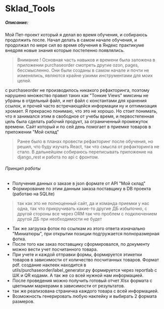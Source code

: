 # Sklad_Tools 

##### Описание:
Мой Пет-проект который я делал во время обучения, и собираюсь продолжить после. Начал делать в самом начале обучения, и продолжал по мере сил во время обучения в Яндекс практикуме внедряя новые знания которые постепенно появлялись. 

> Внимание ! Основная часть навыков и времени была заложена в приложении purchaseorder смотреть другие ozon, pages, бессмысленно. Они были созданы в самом начале и почти не изменялись, являются крайне узкими инструментами для моих целей.

с purchaseorder не производилось никакого рефакторинга, поэтому нарушено множество правил таких как "Тонкие Views"  миксины не убраны в отдельный файл, и нет файл с константами для хранения ссылок, и прочей часто встречающейся информации ну и оптимизация хромает. Я прекрасно понимаю, что это не хорошо. Но стоит понимать, что я занимался этим в свободное от учебы время, и первостепенная цель была сделать рабочий продукт, за ограниченный промежуток времени. Сайт который и по сей день помогает в приемке товаров в приложении "Мой склад"  

> Ранее было в планах провести рефакторинг после обучения, но решил, что буду изучать React, так что смысла от рефакторинга не стало. В дальнейшем собираюсь переписывать приложение на django_rest и работа по api с фронтом. 

###### Принцип работы
- Получения данных о заказе в json формате от API "Мой склад"
- Формирование по этим данным заказа поставщику в DB проекта (работаю на SQLite) 
>так как это не полноценный сайт, да и команда приемки у нас одна, так что прикручивать какие-то другие ДБ избыточно, с другой стороны все через ORM так что проблем с подключением другой ДБ при необходимости не будет
- Так же загрузка фоток по ссылкам из этого ответа изначально "Миниатюры", при открытии позиции подгружается полноразмерная фотка. 
- После того как заказ поставщику сформировался, по документу можно вести учет посчитанного товара. 
- При учете и каждой отправки формы, формируется этикетки товаров в зависимости от количество посчитанных товаров. Формат pdf. создание наклеек находится в utils/purchaseorder/label_generator.py формируется через reportlab с ШК и QR кодами. А так же со всей нужной нам информацией. 
- После проведения можно получить готовый отчет Xlsx формата с цветными маркерами в зависимости от результатов. 
- так же реализована страничка каждого товара с всей информацией. 
- Возможность генерировать любую наклейку и выбирать 2 формата размеров. 

